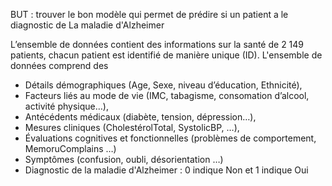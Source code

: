BUT : trouver le bon modèle qui permet de prédire si un patient a le diagnostic de La maladie d'Alzheimer 

L’ensemble de données contient des informations sur la santé de 2 149 patients, chacun patient est identifié de manière unique (ID). 
L'ensemble de données comprend des 
-	Détails démographiques (Age, Sexe, niveau d’éducation, Ethnicité), 
-	Facteurs liés au mode de vie (IMC, tabagisme, consomation d’alcool, activité physique…), 
-	Antécédents médicaux (diabète, tension, dépression…), 
-	Mesures cliniques (CholestérolTotal, SystolicBP, …),
-	Évaluations cognitives et fonctionnelles (problèmes de comportement, MemoruComplains …)
-	Symptômes (confusion, oubli, désorientation …)
-	Diagnostic de la maladie d'Alzheimer : 0 indique Non et 1 indique Oui

